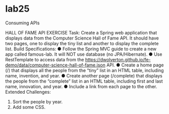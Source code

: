 # lab25
Consuming APIs

HALL OF FAME API EXERCISE
Task:
Create a Spring web application that displays data from the Computer Science Hall of Fame
API. It should have two pages, one to display the tiny list and another to display the
complete list.
Build Specifications:
● Follow the Spring MVC guide to create a new app called famous-lab. It will NOT use
database (no JPA/Hibernate).
● Use RestTemplate to access data from the
https://dwolverton.github.io/fe-demo/data/computer-science-hall-of-fame.json API.
● Create a home page (/) that displays all the people from the “tiny” list in an HTML
table, including name, invention, and year.
● Create another page (/complete) that displays the people from the “complete” list in
an HTML table, including first and last name, innovation, and year.
● Include a link from each page to the other.
Extended Challenges:
1. Sort the people by year.
2. Add some CSS.
